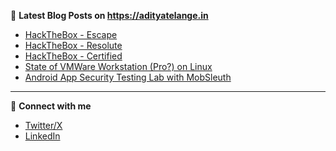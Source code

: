 
📕 **Latest Blog Posts on https://adityatelange.in**
<!-- BLOG-POST-LIST:START -->
- [HackTheBox - Escape](https://adityatelange.in/writeups/hackthebox/escape/?ref=gh)
- [HackTheBox - Resolute](https://adityatelange.in/writeups/hackthebox/resolute/?ref=gh)
- [HackTheBox - Certified](https://adityatelange.in/writeups/hackthebox/certified/?ref=gh)
- [State of VMWare Workstation &lpar;Pro?&rpar; on Linux](https://adityatelange.in/blog/state-of-vmware-workstation-linux/?ref=gh)
- [Android App Security Testing Lab with MobSleuth](https://adityatelange.in/blog/mobsleuth-lab/?ref=gh)<!-- BLOG-POST-LIST:END -->

---

📇 **Connect with me**

- [Twitter/X](https://x.com/adityatelange)
- [LinkedIn](https://www.linkedin.com/in/adityatelange)
